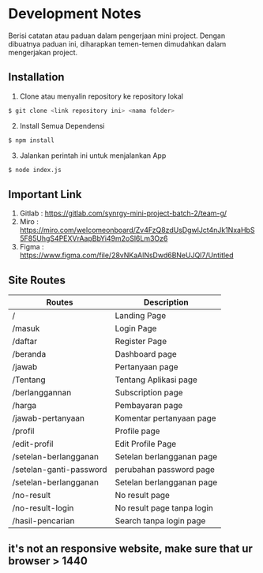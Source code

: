 # Development Notes #
Berisi catatan atau paduan dalam pengerjaan mini project. Dengan dibuatnya paduan ini, diharapkan temen-temen dimudahkan dalam mengerjakan project.


## Installation ##
1. Clone atau menyalin repository ke repository lokal
``` bash
$ git clone <link repository ini> <nama folder>
```
2. Install Semua Dependensi
``` bash
$ npm install
```
3. Jalankan perintah ini untuk menjalankan App
``` bash
$ node index.js
```

## Important Link ##
1. Gitlab : https://gitlab.com/synrgy-mini-project-batch-2/team-g/
2. Miro : https://miro.com/welcomeonboard/Zv4FzQ8zdUsDgwlJct4nJk1NxaHbS5F85UhgS4PEXVrAapBbYi49m2oSl6Lm3Oz6
3. Figma : https://www.figma.com/file/28vNKaAlNsDwd6BNeUJQl7/Untitled

## Site Routes ##
| Routes | Description | 
| ------ | ----------- | 
| / | Landing Page | 
| /masuk | Login Page | 
| /daftar | Register Page | 
| /beranda | Dashboard page | 
| /jawab | Pertanyaan page | 
| /Tentang | Tentang Aplikasi page | 
| /berlanggannan | Subscription page | 
| /harga | Pembayaran page | 
| /jawab-pertanyaan | Komentar pertanyaan page | 
| /profil | Profile page | 
| /edit-profil | Edit Profile Page | 
| /setelan-berlangganan | Setelan berlangganan page |
| /setelan-ganti-password | perubahan password page |
| /setelan-berlangganan | Setelan berlangganan page |
| /no-result | No result page |
| /no-result-login | No result page tanpa login |
| /hasil-pencarian | Search tanpa login page |
 

## it's not an responsive website, make sure that ur browser > 1440 ##
